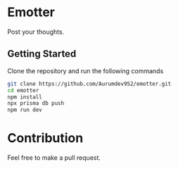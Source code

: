 # Emotter

Post your thoughts.

## Getting Started

Clone the repository and run the following commands
```bash
git clone https://github.com/Aurumdev952/emotter.git
cd emotter
npm install
npx prisma db push
npm run dev
```

# Contribution

Feel free to make a pull request.



